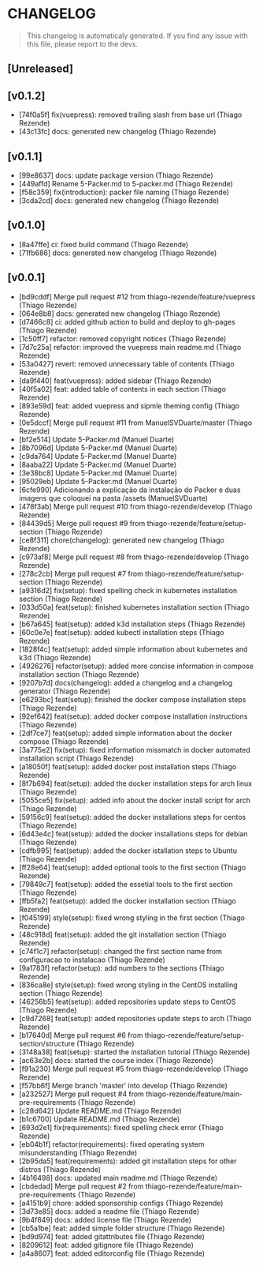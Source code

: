# CHANGELOG
> This changelog is automaticaly generated.
> If you find any issue with this file, please report to the devs.

## [Unreleased]


## [v0.1.2]
 - [74f0a5f] fix(vuepress): removed trailing slash from base url (Thiago Rezende)
 - [43c13fc] docs: generated new changelog (Thiago Rezende)

## [v0.1.1]
 - [99e8637] docs: update package version (Thiago Rezende)
 - [449affd] Rename 5-Packer.md to 5-packer.md (Thiago Rezende)
 - [f58c359] fix(introduction): packer file naming (Thiago Rezende)
 - [3cda2cd] docs: generated new changelog (Thiago Rezende)

## [v0.1.0]
 - [8a47ffe] ci: fixed build command (Thiago Rezende)
 - [71fb686] docs: generated new changelog (Thiago Rezende)

## [v0.0.1]
 - [bd9cddf] Merge pull request #12 from thiago-rezende/feature/vuepress (Thiago Rezende)
 - [064e8b8] docs: generated new changelog (Thiago Rezende)
 - [d7466c8] ci: added github action to build and deploy to gh-pages (Thiago Rezende)
 - [1c50ff7] refactor: removed copyright notices (Thiago Rezende)
 - [7d7c25a] refactor: improved the vuepress main readme.md (Thiago Rezende)
 - [53a0427] revert: removed unnecessary table of contents (Thiago Rezende)
 - [da9f440] feat(vuepress): added sidebar (Thiago Rezende)
 - [40f5a02] feat: added table of contents in each section (Thiago Rezende)
 - [893e59d] feat: added vuepress and sipmle theming config (Thiago Rezende)
 - [0e5dccf] Merge pull request #11 from ManuelSVDuarte/master (Thiago Rezende)
 - [bf2e514] Update 5-Packer.md (Manuel Duarte)
 - [8b7096d] Update 5-Packer.md (Manuel Duarte)
 - [c9da764] Update 5-Packer.md (Manuel Duarte)
 - [8aaba22] Update 5-Packer.md (Manuel Duarte)
 - [3e38bc8] Update 5-Packer.md (Manuel Duarte)
 - [95029eb] Update 5-Packer.md (Manuel Duarte)
 - [6cfe990] Adicionando a explicação da instalação do Packer e duas imagens que coloquei na pasta /assets (ManuelSVDuarte)
 - [478f3ab] Merge pull request #10 from thiago-rezende/develop (Thiago Rezende)
 - [84439d5] Merge pull request #9 from thiago-rezende/feature/setup-section (Thiago Rezende)
 - [ce8f311] chore(changelog): generated new changelog (Thiago Rezende)
 - [c973af8] Merge pull request #8 from thiago-rezende/develop (Thiago Rezende)
 - [278c2cb] Merge pull request #7 from thiago-rezende/feature/setup-section (Thiago Rezende)
 - [a9316d2] fix(setup): fixed spelling check in kubernetes installation section (Thiago Rezende)
 - [033d50a] feat(setup): finished kubernetes installation section (Thiago Rezende)
 - [b67a645] feat(setup): added k3d installation steps (Thiago Rezende)
 - [60c0e7e] feat(setup): added kubectl installation steps (Thiago Rezende)
 - [1828f4c] feat(setup): added simple information about kubernetes and k3d (Thiago Rezende)
 - [4926276] refactor(setup): added more concise information in compose installation section (Thiago Rezende)
 - [9207b7d] docs(changelog): added a changelog and a changelog generator (Thiago Rezende)
 - [e6293bc] feat(setup): finished the docker compose installation steps (Thiago Rezende)
 - [92ef642] feat(setup): added docker compose installation instructions (Thiago Rezende)
 - [2df7ce7] feat(setup): added simple information about the docker compose (Thiago Rezende)
 - [3a775e2] fix(setup): fixed information missmatch in docker automated installation script (Thiago Rezende)
 - [a18050f] feat(setup): added docker post installation steps (Thiago Rezende)
 - [8f7b694] feat(setup): added the docker installation steps for arch linux (Thiago Rezende)
 - [5055ce5] fix(setup): added info about the docker install script for arch (Thiago Rezende)
 - [59156c9] feat(setup): added the docker installations steps for centos (Thiago Rezende)
 - [6d43e4c] feat(setup): added the docker installations steps for debian (Thiago Rezende)
 - [cdfb995] feat(setup): added the docker istallation steps to Ubuntu (Thiago Rezende)
 - [ff28e64] feat(setup): added optional tools to the first section (Thiago Rezende)
 - [79849c7] feat(setup): added the essetial tools to the first section (Thiago Rezende)
 - [ffb5fa2] feat(setup): added the docker installation section (Thiago Rezende)
 - [f045199] style(setup): fixed wrong styling in the first section (Thiago Rezende)
 - [48c918d] feat(setup): added the git installation section (Thiago Rezende)
 - [c74f1c7] refactor(setup): changed the first section name from configuracao to instalacao (Thiago Rezende)
 - [9a1783f] refactor(setup): add numbers to the sections (Thiago Rezende)
 - [836ca8e] style(setup): fixed wrong styling in the CentOS installing section (Thiago Rezende)
 - [46256b5] feat(setup): added repositories update steps to CentOS (Thiago Rezende)
 - [c9d7268] feat(setup): added repositories update steps to arch (Thiago Rezende)
 - [b17640d] Merge pull request #6 from thiago-rezende/feature/setup-section/structure (Thiago Rezende)
 - [3148a38] feat(setup): started the installation tutorial (Thiago Rezende)
 - [ac63e2b] docs: started the course index (Thiago Rezende)
 - [f91a230] Merge pull request #5 from thiago-rezende/develop (Thiago Rezende)
 - [f57bb6f] Merge branch 'master' into develop (Thiago Rezende)
 - [a232527] Merge pull request #4 from thiago-rezende/feature/main-pre-requirements (Thiago Rezende)
 - [c28d642] Update README.md (Thiago Rezende)
 - [b1c6700] Update README.md (Thiago Rezende)
 - [693d2e1] fix(requirements): fixed spelling check error (Thiago Rezende)
 - [eb04b1f] refactor(requirements): fixed operating system misunderstanding (Thiago Rezende)
 - [2b95da5] feat(requirements): added git installation steps for other distros (Thiago Rezende)
 - [4b16498] docs: updated main readme.md (Thiago Rezende)
 - [cbdedad] Merge pull request #2 from thiago-rezende/feature/main-pre-requirements (Thiago Rezende)
 - [a4151b9] chore: added sponsorship configs (Thiago Rezende)
 - [3d73e85] docs: added a readme file (Thiago Rezende)
 - [9b4f849] docs: added license file (Thiago Rezende)
 - [cb5a1be] feat: added simple folder structure (Thiago Rezende)
 - [bd9d974] feat: added gitattributes file (Thiago Rezende)
 - [8209612] feat: added gitignore file (Thiago Rezende)
 - [a4a8607] feat: added editorconfig file (Thiago Rezende)

